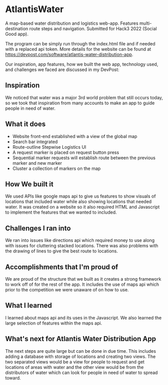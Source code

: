 # AtlantisWater
A map-based water distribution and logistics web-app. Features multi-destination route steps and navigation. Submitted for Hack3 2022 (Social Good app).

The program can be simply run through the index.html file and if needed with a replaced api token. More details for the website can be found at https://devpost.com/software/atlantis-water-distribution-app.

Our inspiration, app features, how we built the web app, technology used, and challenges we faced are discussed in my DevPost:

## Inspiration
We noticed that water was a major 3rd world problem that still occurs today, so we took that inspiration from many accounts to make an app to guide people in need of water.

## What it does
- Website front-end established with a view of the global map
- Search bar integrated
- Route-outline Stepwise Logistics UI
- A request marker is placed on request button press
- Sequential marker requests will establish route between the previous marker and new marker
- Cluster a collection of markers on the map

## How We built it
We used APIs like google maps api to give us features to show visuals of locations that included water while also showing locations that needed water. It was created on a website so it also required HTML and Javascript to implement the features that we wanted to included.
## Challenges I ran into
We ran into issues like directions api which required money to use along with issues for cluttering stacked locations. There was also problems with the drawing of lines to give the best route to locations.
## Accomplishments that I'm proud of
We are proud of the structure that we built as it creates a strong framework to work off of for the rest of the app. It includes the use of maps api which prior to the competition we were unaware of on how to use.
## What I learned
I learned about maps api and its uses in the Javascript. We also learned the large selection of features within the maps api.
## What's next for Atlantis Water Distribution App
The next steps are quite large but can be done in due time. This includes adding a database with storage of locations and creating two views. The two separated views would be a view for people to request and get locations of areas with water and the other view would be from the distributors of water which can look for people in need of water to spread toward.
